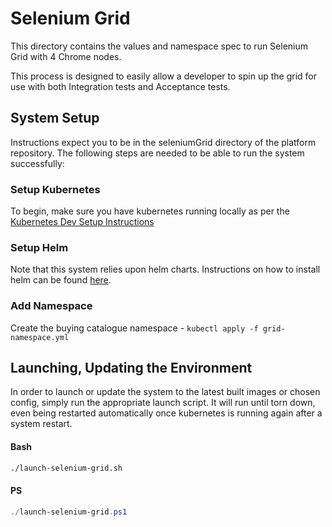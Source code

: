 # Selenium Grid

This directory contains the values and namespace spec to run Selenium Grid with 4 Chrome nodes.

This process is designed to easily allow a developer to spin up the grid for use with both Integration tests and Acceptance tests.

## System Setup

Instructions expect you to be in the seleniumGrid directory of the platform repository.
The following steps are needed to be able to run the system successfully:

### Setup Kubernetes

To begin, make sure you have kubernetes running locally as per the [Kubernetes Dev Setup Instructions](../Docs/DevSetup/local-k8s-setup.md)

### Setup Helm

Note that this system relies upon helm charts. Instructions on how to install helm can be found [here](https://helm.sh/docs/intro/install/).

### Add Namespace

Create the buying catalogue namespace - `kubectl apply -f grid-namespace.yml`

## Launching, Updating the Environment

In order to launch or update the system to the latest built images or chosen config, simply run the appropriate launch script. It will run until torn down, even being restarted automatically once kubernetes is running again after a system restart.

#### Bash

```bash
./launch-selenium-grid.sh
```

#### PS

```Powershell
./launch-selenium-grid.ps1
```